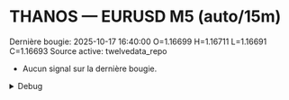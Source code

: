# THANOS — EURUSD M5 (auto/15m)
Dernière bougie: 2025-10-17 16:40:00  O=1.16699  H=1.16711  L=1.16691  C=1.16693
Source active: twelvedata_repo

- Aucun signal sur la dernière bougie.

<details><summary>Debug</summary>

- TD_API_KEY manquant.

</details>